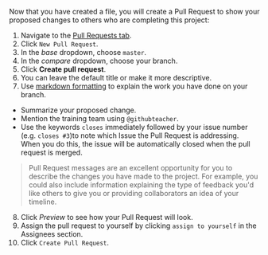 Now that you have created a file, you will create a Pull Request to show your proposed changes to others who are completing this project:

1. Navigate to the <a href="https://github.com/githubschool/open-enrollment-classes-introduction-to-github/pulls" target="_blank">Pull Requests tab</a>.
2. Click `New Pull Request`.
3. In the *base* dropdown, choose `master`.
4. In the *compare* dropdown, choose your branch.
5. Click **Create pull request**.
6. You can leave the default title or make it more descriptive.
7. Use [markdown formatting](https://guides.github.com/features/mastering-markdown/) to explain the work you have done on your branch.
  - Summarize your proposed change.
  - Mention the training team using `@githubteacher`.
  - Use the keywords `closes` immediately followed by your issue number (e.g. `closes #3`)to note which Issue the Pull Request is addressing. When you do this, the issue will be automatically closed when the pull request is merged.

   > Pull Request messages are an excellent opportunity for you to describe the changes you have made to the project. For example, you could also include information explaining the type of feedback you'd like others to give you or providing collaborators an idea of your timeline.

8. Click *Preview* to see how your Pull Request will look.
9. Assign the pull request to yourself by clicking `assign to yourself` in the Assignees section.
10. Click `Create Pull Request`.
